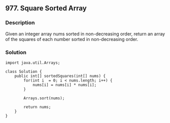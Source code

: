 ## 977. Square Sorted Array

### Description

Given an integer array nums sorted in non-decreasing order, return an array of the squares of each number sorted in non-decreasing order.

### Solution

```
import java.util.Arrays;

class Solution {
    public int[] sortedSquares(int[] nums) {
        for(int i  = 0; i < nums.length; i++) {
            nums[i] = nums[i] * nums[i];
        }
        
        Arrays.sort(nums);
        
        return nums;
    }
}
```
